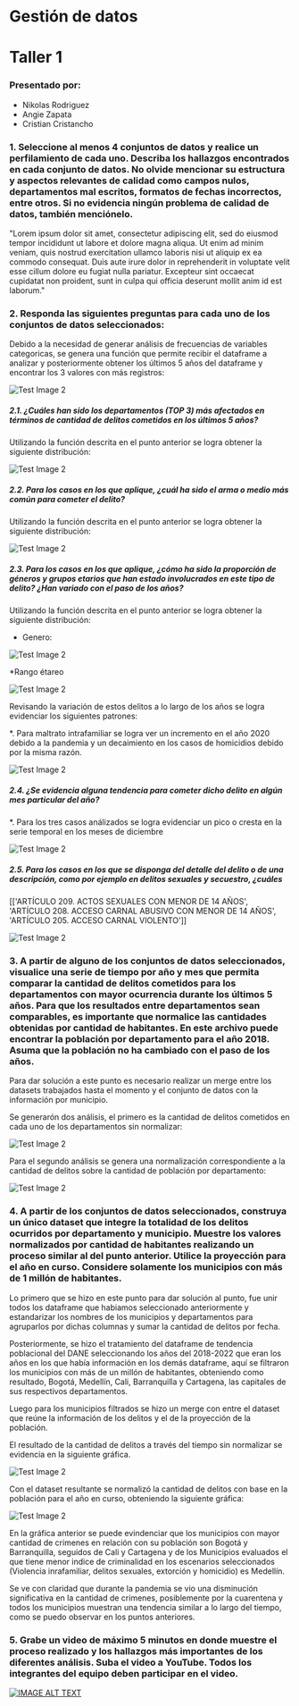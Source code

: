 # Gestión  de datos
# Taller 1 

### Presentado por:
- Nikolas Rodriguez
- Angie Zapata
- Cristian Cristancho


### 1. Seleccione al menos 4 conjuntos de datos y realice un perfilamiento de cada uno. Describa los hallazgos encontrados en cada conjunto de datos. No olvide mencionar su estructura y aspectos relevantes de calidad como campos nulos, departamentos mal escritos, formatos de fechas incorrectos, entre otros. Si no evidencia ningún problema de calidad de datos, también menciónelo.


"Lorem ipsum dolor sit amet, consectetur adipiscing elit, sed do eiusmod tempor incididunt ut labore et dolore magna aliqua. Ut enim ad minim veniam, quis nostrud exercitation ullamco laboris nisi ut aliquip ex ea commodo consequat. Duis aute irure dolor in reprehenderit in voluptate velit esse cillum dolore eu fugiat nulla pariatur. Excepteur sint occaecat cupidatat non proident, sunt in culpa qui officia deserunt mollit anim id est laborum."


### 2. Responda las siguientes preguntas para cada uno de los conjuntos de datos seleccionados:

Debido a la necesidad de generar análisis de frecuencias de variables categoricas, se genera una función que permite recibir el dataframe a analizar y posteriormente obtener los últimos 5 años del dataframe y encontrar los 3 valores con más registros: 

![Test Image 2](/img/Funcion.png)

##### 2.1. ¿Cuáles han sido los departamentos (TOP 3) más afectados en términos de cantidad de delitos cometidos en los últimos 5 años?

Utilizando la función descrita en el punto anterior se logra obtener la siguiente distribución: 

![Test Image 2](/img/top3.png)

##### 2.2. Para los casos en los que aplique, ¿cuál ha sido el arma o medio más común para cometer el delito?

Utilizando la función descrita en el punto anterior se logra obtener la siguiente distribución: 

![Test Image 2](/img/top3armas.png)

##### 2.3. Para los casos en los que aplique, ¿cómo ha sido la proporción de géneros y grupos etarios que han estado involucrados en este tipo de delito? ¿Han variado con el paso de los años?

Utilizando la función descrita en el punto anterior se logra obtener la siguiente distribución: 

* Genero:

![Test Image 2](/img/ProporciónGenero.png)

*Rango étareo

![Test Image 2](/img/ProporcionEtarea.png)

Revisando la variación de estos delitos a lo largo de los años se logra evidenciar los siguientes patrones: 

*. Para maltrato intrafamiliar se logra ver un incremento en el año 2020 debido a la pandemia y un decaimiento en los casos de homicidios debido por la misma razón.

![Test Image 2](/img/Pandemia.png)


##### 2.4. ¿Se evidencia alguna tendencia para cometer dicho delito en algún mes particular del año?

*. Para los tres casos análizados se logra evidenciar un pico o cresta en la serie temporal en los meses de diciembre

![Test Image 2](/img/Diciembre.png)

##### 2.5. Para los casos en los que se disponga del detalle del delito o de una descripción, como por ejemplo en delitos sexuales y secuestro, ¿cuáles 

[['ARTÍCULO 209. ACTOS SEXUALES CON MENOR DE 14 AÑOS',
  'ARTÍCULO 208. ACCESO CARNAL ABUSIVO CON MENOR DE 14 AÑOS',
  'ARTÍCULO 205. ACCESO CARNAL VIOLENTO']]
  
  ![Test Image 2](/img/delito.png)

### 3. A partir de alguno de los conjuntos de datos seleccionados, visualice una serie de tiempo por año y mes que permita comparar la cantidad de delitos cometidos para los departamentos con mayor ocurrencia durante los últimos 5 años. Para que los resultados entre departamentos sean comparables, es importante que normalice las cantidades obtenidas por cantidad de habitantes. En este archivo puede encontrar la población por departamento para el año 2018. Asuma que la población no ha cambiado con el paso de los años.

Para dar solución a este punto es necesario realizar un merge entre los datasets trabajados hasta el momento y el conjunto de datos con la información por municipio.

Se generarón dos análisis, el primero es la cantidad de delitos cometidos en cada uno de los departamentos sin normalizar:

  ![Test Image 2](/img/Serie1.png)
  
Para el segundo análisis se genera una normalización correspondiente a la cantidad de delitos sobre la cantidad de población por departamento: 


  ![Test Image 2](/img/Serie2.png)


### 4. A partir de los conjuntos de datos seleccionados, construya un único dataset que integre la totalidad de los delitos ocurridos por departamento y municipio. Muestre los valores normalizados por cantidad de habitantes realizando un proceso similar al del punto anterior. Utilice la proyección para el año en curso. Considere solamente los municipios con más de 1 millón de habitantes.

Lo primero que se hizo en este punto para dar solución al punto, fue unir todos los dataframe que habiamos seleccionado anteriormente y estandarizar los nombres de los municipios y departamentos para agruparlos por dichas columnas y sumar la cantidad de delitos por fecha.

Posteriormente, se hizo el tratamiento del dataframe de tendencia poblacional del DANE seleccionando los años del 2018-2022 que eran los años en los que había información en los demás dataframe, aquí se filtraron los municipios con más de un millón de habitantes, obteniendo como resultado, Bogotá, Medellín, Cali, Barranquilla y Cartagena, las capitales de sus respectivos departamentos. 

Luego para los municipios filtrados se hizo un merge con entre el dataset que reúne la información de los delitos y el de la proyección de la población.

El resultado de la cantidad de delitos a través del tiempo sin normalizar se evidencia en la siguiente gráfica. 

  ![Test Image 2](/img/4cant1.png)

Con el dataset resultante se normalizó la cantidad de delitos con base en la población para el año en curso, obteniendo la siguiente gráfica: 

  ![Test Image 2](/img/4cant2.png)

En la gráfica anterior se puede evindenciar que los municipios con mayor cantidad de crimenes en relación con su población son Bogotá y Barranquilla, seguidos de Cali y Cartagena y de los Municipios evaluados el que tiene menor indice de criminalidad en los escenarios seleccionados (Violencia inrafamiliar, delitos sexuales, extorción y homicidio) es Medellín. 

Se ve con claridad que durante la pandemia se vio una disminución significativa en la cantidad de crimenes, posiblemente por la cuarentena y todos los municipios muestran una tendencia similar a lo largo del tiempo, como se puedo observar en los puntos anteriores. 

### 5. Grabe un video de máximo 5 minutos en donde muestre el proceso realizado y los hallazgos más importantes de los diferentes análisis. Suba el video a YouTube. Todos los integrantes del equipo deben participar en el video.

[![IMAGE ALT TEXT](http://img.youtube.com/vi/mCdA4bJAGGk/0.jpg)](http://www.youtube.com/watch?v=mCdA4bJAGGk "Video de presentacion")



